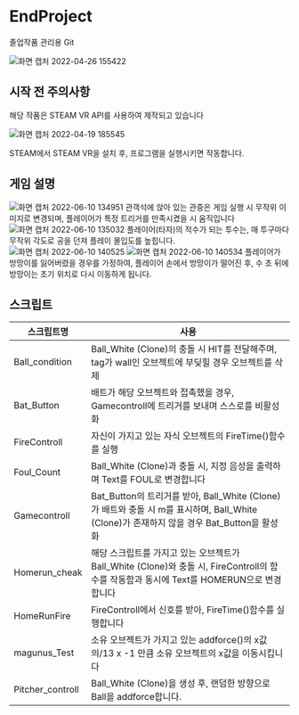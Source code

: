# EndProject
졸업작품 관리용 Git

![화면 캡처 2022-04-26 155422](https://user-images.githubusercontent.com/103991146/165240716-050c47a3-21bf-4318-b6ac-66ead6d80dad.png)

## 시작 전 주의사항

해당 작품은 STEAM VR API를 사용하여 제작되고 있습니다


![화면 캡처 2022-04-19 185545](https://user-images.githubusercontent.com/103991146/165240778-06766a46-1d95-4375-b7f1-29383e52d5f3.png)

STEAM에서 STEAM VR을 설치 후, 프로그램을 실행시키면 작동합니다.
## 게임 설명
![화면 캡처 2022-06-10 134951](https://user-images.githubusercontent.com/103991146/173044889-df94d130-a4a8-48e7-ac77-4e1407875f24.png)
관객석에 앉아 있는 관중은 게임 실행 시 무작위 이미지로 변경되며, 플레이어가 특정 트리거를 만족시켰을 시 움직입니다
![화면 캡처 2022-06-10 135032](https://user-images.githubusercontent.com/103991146/173044899-0702af05-8966-481e-9875-835ced3ab93b.png)
플레이어(타자)의 적수가 되는 투수는, 매 투구마다 무작위 각도로 공을 던져 플레이 몰입도를 높힙니다.
![화면 캡처 2022-06-10 140525](https://user-images.githubusercontent.com/103991146/173044901-1d44a091-fb3d-40ca-8874-f96336b95300.png)
![화면 캡처 2022-06-10 140534](https://user-images.githubusercontent.com/103991146/173044906-d2586ed5-3082-4787-8590-8ce51edfe2de.png)
플레이어가 방망이를 잃어버렸을 경우를 가정하여, 플레이어 손에서 방망이가 떨어진 후, 수 초 뒤에 방망이는 초기 위치로 다시 이동하게 됩니다.

##  스크립트

| 스크립트명 | 사용 |
| ------ |----------- |
| Ball_condition | Ball_White (Clone)의 충돌 시 HIT를 전달해주며, tag가 wall인 오브젝트에 부딪힐 경우 오브젝트를 삭제 |
| Bat_Button | 배트가 해당 오브젝트와 접촉했을 경우, Gamecontroll에 트리거를 보내며 스스로를 비활성화|
| FireControll | 자신이 가지고 있는 자식 오브젝트의 FireTime()함수를 실행 |
| Foul_Count | Ball_White (Clone)과 충돌 시, 지정 음성을 출력하며 Text를 FOUL로 변경합니다 |
| Gamecontroll | Bat_Button의 트리거를 받아, Ball_White (Clone)가 배트와 충돌 시 m를 표시하며, Ball_White (Clone)가 존재하지 않을 경우 Bat_Button을 활성화|
| Homerun_cheak | 해당 스크립트를 가지고 있는 오브젝트가 Ball_White (Clone)와 충돌 시, FireControll의 함수를 작동함과 동시에 Text를 HOMERUN으로 변경합니다 |
| HomeRunFire | FireControll에서 신호를 받아, FireTime()함수를 실행합니다 |
| magunus_Test | 소유 오브젝트가 가지고 있는 addforce()의 x값의/13 x -1 만큼 소유 오브젝트의 x값을 이동시킵니다 |
| Pitcher_controll | Ball_White (Clone)을 생성 후, 랜덤한 방향으로 Ball을 addforce합니다. |
